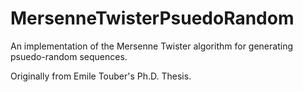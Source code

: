# MersenneTwisterPsuedoRandom

An implementation of the Mersenne Twister algorithm for generating psuedo-random sequences.

Originally from Emile Touber's Ph.D. Thesis.


